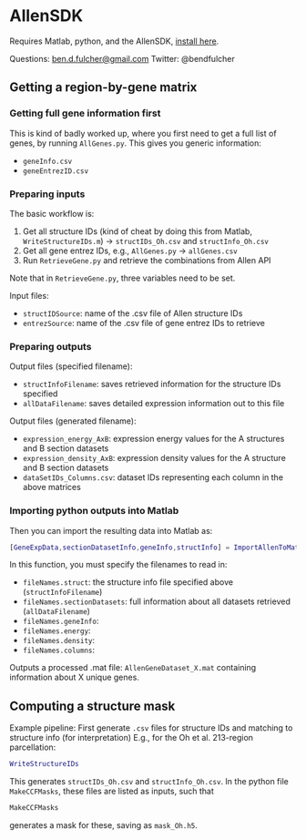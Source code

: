 # AllenSDK

Requires Matlab, python, and the AllenSDK, [install here](http://alleninstitute.github.io/AllenSDK/install.html).

Questions: ben.d.fulcher@gmail.com
Twitter: @bendfulcher

## Getting a region-by-gene matrix

### Getting full gene information first
This is kind of badly worked up, where you first need to get a full list of genes, by running `AllGenes.py`.
This gives you generic information:
* `geneInfo.csv`
* `geneEntrezID.csv`

### Preparing inputs

The basic workflow is:
1. Get all structure IDs (kind of cheat by doing this from Matlab, `WriteStructureIDs.m`) -> `structIDs_Oh.csv` and `structInfo_Oh.csv`
2. Get all gene entrez IDs, e.g., `AllGenes.py` -> `allGenes.csv`
3. Run `RetrieveGene.py` and retrieve the combinations from Allen API

Note that in `RetrieveGene.py`, three variables need to be set.

Input files:
* `structIDSource`: name of the .csv file of Allen structure IDs
* `entrezSource`: name of the .csv file of gene entrez IDs to retrieve

### Preparing outputs

Output files (specified filename):
* `structInfoFilename`: saves retrieved information for the structure IDs specified
* `allDataFilename`: saves detailed expression information out to this file

Output files (generated filename):
* `expression_energy_AxB`: expression energy values for the A structures and B section datasets
* `expression_density_AxB`: expression density values for the A structure and B section datasets
* `dataSetIDs_Columns.csv`: dataset IDs representing each column in the above matrices

### Importing python outputs into Matlab

Then you can import the resulting data into Matlab as:
```matlab
[GeneExpData,sectionDatasetInfo,geneInfo,structInfo] = ImportAllenToMatlab();
```

In this function, you must specify the filenames to read in:
* `fileNames.struct`: the structure info file specified above (`structInfoFilename`)
* `fileNames.sectionDatasets`: full information about all datasets retrieved (`allDataFilename`)
* `fileNames.geneInfo`:
* `fileNames.energy`:
* `fileNames.density`:
* `fileNames.columns`:

Outputs a processed .mat file: `AllenGeneDataset_X.mat` containing information about X unique genes.

## Computing a structure mask
Example pipeline:
First generate `.csv` files for structure IDs and matching to structure info (for interpretation)
E.g., for the Oh et al. 213-region parcellation:
```matlab
WriteStructureIDs
```
This generates `structIDs_Oh.csv` and `structInfo_Oh.csv`.
In the python file `MakeCCFMasks`, these files are listed as inputs, such that
```python
MakeCCFMasks
```
generates a mask for these, saving as `mask_Oh.h5`.
